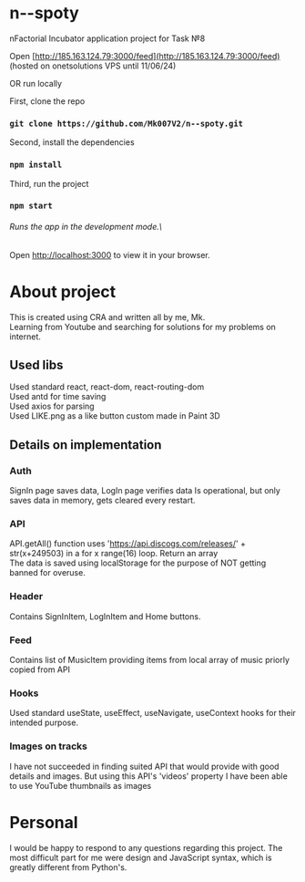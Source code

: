 # n--spoty
nFactorial Incubator application project for Task №8

Open [http://185.163.124.79:3000/feed](http://185.163.124.79:3000/feed)
(hosted on onetsolutions VPS until 11/06/24)

OR run locally

First, clone the repo
### `git clone https://github.com/Mk007V2/n--spoty.git`

Second, install the dependencies
### `npm install`

Third, run the project
### `npm start`
###### Runs the app in the development mode.\
Open [http://localhost:3000](http://localhost:3000) to view it in your browser.

# About project
This is created using CRA and written all by me, Mk. 
<br/>Learning from Youtube and searching for solutions for my problems on internet.


## Used libs
Used standard react, react-dom, react-routing-dom<br/>
Used antd for time saving<br/>
Used axios for parsing<br/>
Used LIKE.png as a like button custom made in Paint 3D


## Details on implementation

### Auth 
SignIn page saves data, LogIn page verifies data
Is operational, but only saves data in memory, gets cleared every restart.

### API
API.getAll() function uses 'https://api.discogs.com/releases/' + str(x+249503) in a for x range(16) loop. Return an array<br/>
The data is saved using localStorage for the purpose of NOT getting banned for overuse.

### Header
Contains SignInItem, LogInItem and Home buttons. 

### Feed
Contains list of MusicItem providing items from local array of music priorly copied from API

### Hooks
Used standard useState, useEffect, useNavigate, useContext hooks for their intended purpose.

### Images on tracks
I have not succeeded in finding suited API that would provide with good details and images. But using this API's 'videos' property I have been able to use YouTube thumbnails as images

# Personal

I would be happy to respond to any questions regarding this project. The most difficult part for me were design and JavaScript syntax, which is greatly different from Python's. 


